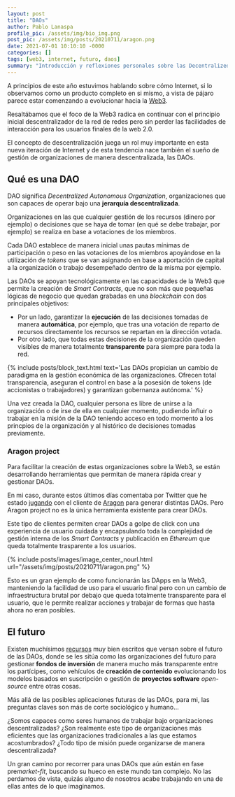 ```yaml
---
layout: post
title: "DAOs"
author: Pablo Lanaspa
profile_pic: /assets/img/bio_img.png
post_pic: /assets/img/posts/20210711/aragon.png
date: 2021-07-01 10:10:10 -0000
categories: []
tags: [web3, internet, futuro, daos]
summary: "Introducción y reflexiones personales sobre las Decentralized Autonomous Organizations."
---
```


A principios de este año estuvimos hablando sobre cómo Internet, si lo observamos como un producto completo en si mismo, a vista de pájaro parece estar comenzando a evolucionar hacia la [Web3](https://planaspa.com/2021/01/24/Web3.html).

Resaltábamos que el foco de la Web3 radica en continuar con el principio inicial descentralizador de la red de redes pero sin perder las facilidades de interacción para los usuarios finales de la web 2.0.

El concepto de descentralización juega un rol muy importante en esta nueva iteración de Internet y de esta tendencia nace también el sueño de gestión de organizaciones de manera descentralizada, las DAOs.


## Qué es una DAO

DAO significa *Decentralized Autonomous Organization*, organizaciones que son capaces de operar bajo una **jerarquía descentralizada**. 

Organizaciones en las que cualquier gestión de los recursos (dinero por ejemplo) o decisiones que se haya de tomar (en qué se debe trabajar, por ejemplo) se realiza en base a votaciones de los miembros.

Cada DAO establece de manera inicial unas pautas mínimas de participación o peso en las votaciones de los miembros apoyándose en la utilización de *tokens* que se van asignando en base a aportación de capital a la organización o trabajo desempeñado dentro de la misma por ejemplo.

Las DAOs se apoyan tecnológicamente en las capacidades de la Web3 que permite la creación de *Smart Contracts*, que no son más que pequeñas lógicas de negocio que quedan grabadas en una *blockchain* con dos principales objetivos:
* Por un lado, garantizar la **ejecución** de las decisiones tomadas de manera **automática**, por ejemplo, que tras una votación de reparto de recursos directamente los recursos se repartan en la dirección votada.
* Por otro lado, que todas estas decisiones de la organización queden visibles de manera totalmente **transparente** para siempre para toda la red.

{% include posts/block_text.html text='Las DAOs propician un cambio de paradigma en la gestión económica de las organizaciones. Ofrecen total transparencia, aseguran el control en base a la posesión de tokens (de accionistas o trabajadores) y garantizan gobernanza autónoma.' %}

Una vez creada la DAO, cualquier persona es libre de unirse a la organización o de irse de ella en cualquier momento, pudiendo influir o trabajar en la misión de la DAO teniendo acceso en todo momento a los princpios de la organización y al histórico de decisiones tomadas previamente.

### Aragon project

Para facilitar la creación de estas organizaciones sobre la Web3, se están desarrollando herramientas que permitan de manera rápida crear y gestionar DAOs.

En mi caso, durante estos últimos días comentaba por Twitter que he estado [jugando](https://twitter.com/planaspa/status/1405189745794289664) con el cliente de [Aragon](https://aragon.org/) para generar distintas DAOs. Pero Aragon project no es la única herramienta existente para crear DAOs.

Este tipo de clientes permiten crear DAOs a golpe de click con una experiencia de usuario cuidada y encapsulando toda la complejidad de gestión interna de los *Smart Contracts* y publicación en *Ethereum* que queda totalmente trasparente a los usuarios.

{% include posts/images/image_center_nourl.html url="/assets/img/posts/20210711/aragon.png" %}

Esto es un gran ejemplo de como funcionarán las DApps en la Web3, manteniendo la facilidad de uso para el usuario final pero con un cambio de infraestructura brutal por debajo que queda totalmente transparente para el usuario, que le permite realizar acciones y trabajar de formas que hasta ahora no eran posibles.


## El futuro

Existen muchísimos [recursos](https://www.notboring.co/p/the-dao-of-daos) muy bien escritos que versan sobre el futuro de las DAOs, donde se les sitúa como las organizaciones del futuro para gestionar **fondos de inversión** de manera mucho más transparente entre los partícipes, como vehículos de **creación de contenido** evolucionando los modelos basados en suscripción o gestión de **proyectos software** *open-source* entre otras cosas.

Más allá de las posibles aplicaciones futuras de las DAOs, para mi, las preguntas claves son más de corte sociológico y humano... 

¿Somos capaces como seres humanos de trabajar bajo organizaciones descentralizadas? ¿Son realmente este tipo de organizaciones más eficientes que las organizaciones tradicionales a las que estamos acostumbrados? ¿Todo tipo de misión puede organizarse de manera descentralizada?

Un gran camino por recorrer para unas DAOs que aún están en fase pre*market-fit*, buscando su hueco en este mundo tan complejo. No las perdamos de vista, quizás alguno de nosotros acabe trabajando en una de ellas antes de lo que imaginamos.
